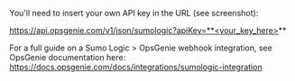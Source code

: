 You'll need to insert your own API key in the URL (see screenshot):

https://api.opsgenie.com/v1/json/sumologic?apiKey=**<your_key_here>**

For a full guide on a Sumo Logic > OpsGenie webhook integration, see OpsGenie documentation here: https://docs.opsgenie.com/docs/integrations/sumologic-integration
